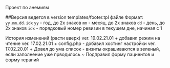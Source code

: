 Проект по анемиям

##Версия ведется в version templates/footer.tpl файле
Формат: `yy.mm.dd.idx`
`yy`  - год, до 2х знаков
`mm`  - месяц, до 2х знаков
`dd`  - день, до 2х знаков
`idx` - порядковый номер ревизии в текущем дне, начиная с 1

История изменений (расти вверх)
ver. 19.02.21.01
	+ добавил режим на чтение
ver. 17.02.21.01
	+ config.php - добавил хостинг настройки
ver. 17.02.20.01
	+ Довел до ума список - визиты окрашиваются в зеленый, если заполнение уже прводилось
	~ Подправил форму пациентов и форму терапий
	
